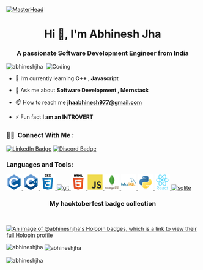 [![MasterHead](https://firebasestorage.googleapis.com/v0/b/flexi-coding.appspot.com/o/dempgi7-520f8d5f-63d4-4453-8822-dbc149ae27f8.gif?alt=media&token=91c0c7b2-93c3-4029-b011-1a8703c5730d)](https://rishavchanda.io)
<h1 align="center">Hi 👋, I'm Abhinesh Jha</h1>
<h3 align="center">A passionate Software Development Engineer from India</h3>
<img align="right" alt="Coding" width="400" src="https://cdn.dribbble.com/users/1162077/screenshots/3848914/programmer.gif">

<p align="left"> <img src="https://komarev.com/ghpvc/?username=abhineshjha&label=Profile%20views&color=df0707&style=plastic" alt="abhineshjha" /> </p>

- 🌱 I’m currently learning **C++ , Javascript**

- 💬 Ask me about **Software Development , Mernstack**

- 📫 How to reach me **jhaabhinesh977@gmail.com**

- ⚡ Fun fact **I am an INTROVERT**

### :man_technologist: &nbsp;Connect With Me :
<p>
<a href="https://www.linkedin.com/in/abhineshjha"><img src="https://img.shields.io/badge/LinkedIn-blue?style=for-the-badge&logo=linkedin&logoColor=white" alt="LinkedIn Badge"></a>
<!-- <a href="https://www.linkedin.com/in/trapti-patel-12454923a/"><img src="https://img.shields.io/badge/gmail-red?style=for-the-badge&logo=Gmail&logoColor=white" alt="Gmail Badge"></a> -->
<!-- <a href="https://www.linkedin.com/in/trapti-patel-12454923a/"><img src="https://img.shields.io/badge/Github-black?style=for-the-badge&logo=Github&logoColor=white" alt="Github Badge"></a> -->
<a href="https://https://discord.com/channels/@me"><img src="https://img.shields.io/badge/Discord-red?style=for-the-badge&logo=Discord&logoColor=white" alt="Discord Badge"></a>


</p>

<h3 align="left">Languages and Tools:</h3>
<p align="left"> <a href="https://www.cprogramming.com/" target="_blank" rel="noreferrer"> <img src="https://raw.githubusercontent.com/devicons/devicon/master/icons/c/c-original.svg" alt="c" width="40" height="40"/> </a> <a href="https://www.w3schools.com/cpp/" target="_blank" rel="noreferrer"> <img src="https://raw.githubusercontent.com/devicons/devicon/master/icons/cplusplus/cplusplus-original.svg" alt="cplusplus" width="40" height="40"/> </a> <a href="https://www.w3schools.com/css/" target="_blank" rel="noreferrer"> <img src="https://raw.githubusercontent.com/devicons/devicon/master/icons/css3/css3-original-wordmark.svg" alt="css3" width="40" height="40"/> </a> <a href="https://git-scm.com/" target="_blank" rel="noreferrer"> <img src="https://www.vectorlogo.zone/logos/git-scm/git-scm-icon.svg" alt="git" width="40" height="40"/> </a> <a href="https://www.w3.org/html/" target="_blank" rel="noreferrer"> <img src="https://raw.githubusercontent.com/devicons/devicon/master/icons/html5/html5-original-wordmark.svg" alt="html5" width="40" height="40"/> </a> <a href="https://developer.mozilla.org/en-US/docs/Web/JavaScript" target="_blank" rel="noreferrer"> <img src="https://raw.githubusercontent.com/devicons/devicon/master/icons/javascript/javascript-original.svg" alt="javascript" width="40" height="40"/> </a> <a href="https://www.mongodb.com/" target="_blank" rel="noreferrer"> <img src="https://raw.githubusercontent.com/devicons/devicon/master/icons/mongodb/mongodb-original-wordmark.svg" alt="mongodb" width="40" height="40"/> </a> <a href="https://www.mysql.com/" target="_blank" rel="noreferrer"> <img src="https://raw.githubusercontent.com/devicons/devicon/master/icons/mysql/mysql-original-wordmark.svg" alt="mysql" width="40" height="40"/> </a> <a href="https://www.python.org" target="_blank" rel="noreferrer"> <img src="https://raw.githubusercontent.com/devicons/devicon/master/icons/python/python-original.svg" alt="python" width="40" height="40"/> </a> <a href="https://reactjs.org/" target="_blank" rel="noreferrer"> <img src="https://raw.githubusercontent.com/devicons/devicon/master/icons/react/react-original-wordmark.svg" alt="react" width="40" height="40"/> </a> <a href="https://www.sqlite.org/" target="_blank" rel="noreferrer"> <img src="https://www.vectorlogo.zone/logos/sqlite/sqlite-icon.svg" alt="sqlite" width="40" height="40"/> </a> </p>

<h3 align="center">My hacktoberfest badge collection</h3>
</br>

[![An image of @abhineshjha's Holopin badges, which is a link to view their full Holopin profile](https://holopin.me/abhineshjha)](https://holopin.io/@abhineshjha)


<p><img align="left" src="https://github-readme-stats.vercel.app/api/top-langs?username=abhineshjha&show_icons=true&theme=tokyonight&bg_color=000000&hide_border=true&locale=en&layout=compact" alt="abhineshjha" /></p>

<p>&nbsp;<img align="center" src="https://github-readme-stats.vercel.app/api?username=abhineshjha&show_icons=true&theme=tokyonight&bg_color=000000&hide_border=true&locale=en" alt="abhineshjha" /></p>

<p><img align="center" src="https://github-readme-streak-stats.herokuapp.com/?user=abhineshjha&theme=default" alt="abhineshjha" /></p>

